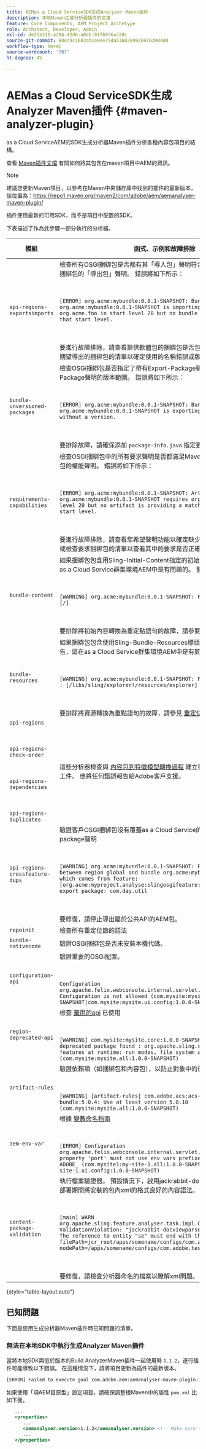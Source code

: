 ```yaml
---
title: AEMas a Cloud ServiceSDK生成Analyzer Maven插件
description: 本地Maven生成分析器插件的文檔
feature: Core Components, AEM Project Archetype
role: Architect, Developer, Admin
exl-id: de26b310-a294-42d6-a0db-91f6036a328c
source-git-commit: 60ec9c1643abce0ee75da5368269928476390440
workflow-type: tm+mt
source-wordcount: '707'
ht-degree: 4%

---
```


# AEMas a Cloud ServiceSDK生成Analyzer Maven插件 {#maven-analyzer-plugin}

as a Cloud ServiceAEM的SDK生成分析器Maven插件分析各種內容包項目的結構。

查看 [Maven插件文檔](https://github.com/adobe/aemanalyser-maven-plugin/blob/main/aemanalyser-maven-plugin/README.md) 有關如何將其包含在maven項目中AEM的資訊。

>[!NOTE]
>
>建議您更新Maven項目，以參考在Maven中央儲存庫中找到的插件的最新版本，該位置為：https://repo1.maven.org/maven2/com/adobe/aem/aemanalyser-maven-plugin/

插件使用最新的可用SDK，而不是項目中配置的SDK。

下表描述了作為此步驟一部分執行的分析器。 <!-- Note that some are executed in the local SDK, while others are only executed during the Cloud Manager pipeline deployment. -->

| 模組 | 函式、示例和故障排除 | 本機 SDK | Cloud Manager |
|---|---|---|---|
| `api-regions-exportsimports` | 檢查所有OSGI捆綁包是否都有其「導入包」聲明符合Maven項目中其它包含捆綁包的「導出包」聲明。 錯誤將如下所示： <p> </p> `[ERROR] org.acme:mybundle:0.0.1-SNAPSHOT: Bundle org.acme:mybundle:0.0.1-SNAPSHOT is importing package(s) org.acme.foo in start level 20 but no bundle is exporting these for that start level.`<p> </p>要進行故障排除，請查看提供軟體包的捆綁包是否包含在部署中，或者查看您期望導出的捆綁包的清單以確定使用的名稱錯誤或版本錯誤。 | 是 | 是 |
| `bundle-unversioned-packages` | 檢查OSGi捆綁包是否指定了帶有Export-Package聲明的版本和帶有Import-Package聲明的版本範圍。 錯誤將如下所示： <p> </p> `[ERROR] org.acme:mybundle:0.0.1-SNAPSHOT: Bundle org.acme:mybundle:0.0.1-SNAPSHOT is exporting package org.acme.foo without a version.`<p> </p>要排除故障，請確保添加 `package-info.java` 指定要導出的版本的包。 | 是 | 是 |
| `requirements-capabilities` | 檢查OSGI捆綁包中的所有要求聲明是否都滿足Maven項目中包含的其他捆綁包的權能聲明。 錯誤將如下所示： <p> </p> `[ERROR] org.acme:mybundle:0.0.1-SNAPSHOT: Artifact org.acme:mybundle:0.0.1-SNAPSHOT requires org.foo.bar in start level 20 but no artifact is providing a matching capability in this start level.`<p> </p> 要進行故障排除，請查看您希望聲明功能以確定缺少該功能的捆綁包的清單，或檢查要求捆綁包的清單以查看其中的要求是否正確。 | 是 | 是 |
| `bundle-content` | 如果捆綁包包含用Sling-Initial-Content指定的初始內容，則發出警告，這在as a Cloud Service群集環境AEM中是有問題的。 警告如下： <p> </p> `[WARNING] org.acme:mybundle:0.0.1-SNAPSHOT: Found initial content : [/]` <p> </p>要排除將初始內容轉換為重定點語句的故障，請參閱重定點文檔。 | 是 | 是 |
| `bundle-resources` | 如果捆綁包包含使用Sling-Bundle-Resources標頭指定的資源，則會發出警告，這在as a Cloud Service群集環境AEM中是有問題的。 警告如下：<p> </p> `[WARNING] org.acme:mybundle:0.0.1-SNAPSHOT: Found bundle resources : [/libs/sling/explorer!/resources/explorer]`<p> </p> 要排除將資源轉換為重點語句的故障，請參見 [重定位文檔](https://experienceleague.adobe.com/docs/experience-manager-cloud-service/implementing/developing/aem-project-content-package-structure.html?lang=en#repo-init)。 | 是 | 是 |
| `api-regions`<p> </p>`api-regions-check-order`<p> </p>`api-regions-dependencies`<p> </p>`api-regions-duplicates` | 這些分析器檢查與 [內容包到特徵模型轉換過程](https://experienceleague.adobe.com/docs/experience-manager-cloud-service/implementing/deploying/overview.html?lang=en#deploying) 建立符合「吊具特徵模型」的工件。 應將任何錯誤報告給Adobe客戶支援。 | 是 | 是 |
| `api-regions-crossfeature-dups` | 驗證客戶OSGI捆綁包沒有覆蓋as a Cloud Service的公AEM用API的Export-package聲明<p> </p>`[WARNING] org.acme:mybundle:0.0.1-SNAPSHOT: Package overlap found between region global and bundle org.acme:mybundle:0.0.1.SNAPSHOT which comes from feature: [org.acme:myproject.analyse:slingosgifeature:0.0.1-SNAPSHOT]. Both export package: com.day.util`<p> </p>要修復，請停止導出屬於公共API的AEM包。 | 是 | 是 |
| `repoinit` | 檢查所有重定位節的語法 | 是 | 是 |
| `bundle-nativecode` | 驗證OSGI捆綁包是否未安裝本機代碼。 | 是 | 是 |
| `configuration-api` | 驗證重要的OSGi配置。 <p> </p> `Configuration org.apache.felix.webconsole.internal.servlet.OsgiManager: Configuration is not allowed (com.mysite:mysite.all:1.0.0-SNAPSHOT\|com.mysite:mysite.ui.config:1.0.0-SNAPSHOT)` | 是 | 是 |
| `region-deprecated-api` | 檢查 [棄用的api](https://experienceleague.adobe.com/docs/experience-manager-cloud-service/release-notes/deprecated-apis.html) 已使用 <p> </p>`[WARNING] com.mysite:mysite.core:1.0.0-SNAPSHOT: Usage of deprecated package found : org.apache.sling.settings : Avoid these features at runtime: run modes, file system access (com.mysite:mysite.all:1.0.0-SNAPSHOT)` | 是 | 是 |
| `artifact-rules` | 驗證依賴項（如捆綁包和內容包），以防止對象中的已知問題。<p> </p>`[WARNING] [artifact-rules] com.adobe.acs:acs-aem-commons-bundle:5.0.4: Use at least version 5.0.10 (com.mysite:mysite.all:1.0.0-SNAPSHOT)` | 是 | 是 |
| `aem-env-var` | 根據 [變數命名指南](https://experienceleague.adobe.com/docs/experience-manager-cloud-service/implementing/deploying/configuring-osgi.html#variable-naming)<p> </p>`[ERROR] Configuration org.apache.felix.webconsole.internal.servlet.OsgiManager: Value for property 'port' must not use env vars prefixed with INTERNAL_ or ADOBE_ (com.mysite1:my-site-1.all:1.0.0-SNAPSHOT\|com.mysite1:my-site-1.ui.config:1.0.0-SNAPSHOT)` | 是 | 是 |
| `content-package-validation` | 執行檔案驗證器。 預設情況下，啟用jackrabbit-docviewparser，它檢查在部署期間將安裝的包內xml的格式良好的內容語法。<p> </p>`[main] WARN org.apache.sling.feature.analyser.task.impl.CheckContentPackages - ValidationViolation: "jackrabbit-docviewparser: Invalid XML found: The reference to entity "se" must end with the ';' delimiter.", filePath=jcr_root/apps/somename/configs/com.adobe.test.Invalid.xml, nodePath=/apps/somename/configs/com.adobe.test.Invalid`<p> </p>要修復，請檢查分析器命名的檔案以瞭解xml問題。 | 是 | 是 |

{style="table-layout:auto"}

## 已知問題

下面是使用生成分析器Maven插件時已知問題的清單。

### 無法在本地SDK中執行生成Analyzer Maven插件

當將本地SDK與低於版本的Build AnalyzerMaven插件一起使用時 `1.1.2`，運行插件可能導致以下錯誤。 在這種情況下，請將項目更新為插件的最新版本。

```txt
[ERROR] Failed to execute goal com.adobe.aem:aemanalyser-maven-plugin:1.1.0:analyse (default-analyse) on project mysite.analyse: Execution default-analyse of goal com.adobe.aem:aemanalyser-maven-plugin:1.1.0:analyse failed: arraycopy: source index -1 out of bounds for char[65536] -> [Help 1]
```

如果使用「項AEM目原型」設定項目，請確保調整根Maven中的屬性 `pom.xml` 比如下面。

```xml
   ...
   <properties>
      ...
      <aemanalyser.version>1.1.2</aemanalyser.version> <!-- Make sure to use the latest release -->
      ...
   </properties>
```
